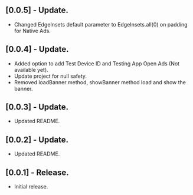 ## [0.0.5] - Update.

* Changed EdgeInsets default parameter to EdgeInsets.all(0) on padding for Native Ads.

## [0.0.4] - Update.

* Added option to add Test Device ID and Testing App Open Ads (Not available yet).
* Update project for null safety.
* Removed loadBanner method, showBanner method load and show the banner.

## [0.0.3] - Update.

* Updated README.

## [0.0.2] - Update.

* Updated README.

## [0.0.1] - Release.

* Initial release.
